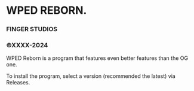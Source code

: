 # WPED REBORN.
### FINGER STUDIOS
### ©XXXX-2024

WPED Reborn is a program that features even better features than the OG one.

To install the program, select a version (recommended the latest) via Releases.
